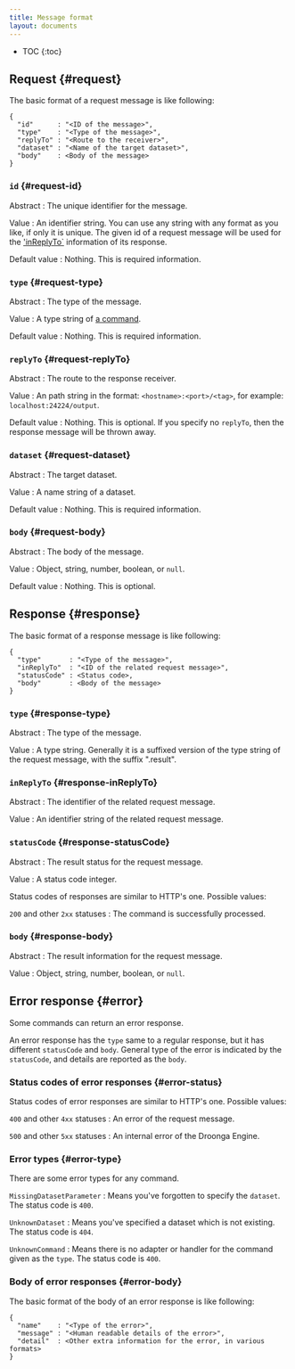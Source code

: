 ```yaml
---
title: Message format
layout: documents
---
```


* TOC
{:toc}


## Request {#request}

The basic format of a request message is like following:

    {
      "id"      : "<ID of the message>",
      "type"    : "<Type of the message>",
      "replyTo" : "<Route to the receiver>",
      "dataset" : "<Name of the target dataset>",
      "body"    : <Body of the message>
    }

### `id` {#request-id}

Abstract
: The unique identifier for the message.

Value
: An identifier string. You can use any string with any format as you like, if only it is unique. The given id of a request message will be used for the ['inReplyTo`](#response-inReplyTo) information of its response.

Default value
: Nothing. This is required information.

### `type` {#request-type}

Abstract
: The type of the message.

Value
: A type string of [a command](/reference/commands/).

Default value
: Nothing. This is required information.

### `replyTo` {#request-replyTo}

Abstract
: The route to the response receiver.

Value
: An path string in the format: `<hostname>:<port>/<tag>`, for example: `localhost:24224/output`.

Default value
: Nothing. This is optional. If you specify no `replyTo`, then the response message will be thrown away.

### `dataset` {#request-dataset}

Abstract
: The target dataset.

Value
: A name string of a dataset.

Default value
: Nothing. This is required information.

### `body` {#request-body}

Abstract
: The body of the message.

Value
: Object, string, number, boolean, or `null`.

Default value
: Nothing. This is optional.

## Response {#response}

The basic format of a response message is like following:

    {
      "type"       : "<Type of the message>",
      "inReplyTo"  : "<ID of the related request message>",
      "statusCode" : <Status code>,
      "body"       : <Body of the message>
    }

### `type` {#response-type}

Abstract
: The type of the message.

Value
: A type string. Generally it is a suffixed version of the type string of the request message, with the suffix ".result".

### `inReplyTo` {#response-inReplyTo}

Abstract
: The identifier of the related request message.

Value
: An identifier string of the related request message.

### `statusCode` {#response-statusCode}

Abstract
: The result status for the request message.

Value
: A status code integer.

Status codes of responses are similar to HTTP's one. Possible values:

`200` and other `2xx` statuses
: The command is successfully processed.

### `body` {#response-body}

Abstract
: The result information for the request message.

Value
: Object, string, number, boolean, or `null`.


## Error response {#error}

Some commands can return an error response.

An error response has the `type` same to a regular response, but it has different `statusCode` and `body`. General type of the error is indicated by the `statusCode`, and details are reported as the `body`.

### Status codes of error responses {#error-status}

Status codes of error responses are similar to HTTP's one. Possible values:

`400` and other `4xx` statuses
: An error of the request message.

`500` and other `5xx` statuses
: An internal error of the Droonga Engine.

### Error types {#error-type}

There are some error types for any command.

`MissingDatasetParameter`
: Means you've forgotten to specify the `dataset`. The status code is `400`.

`UnknownDataset`
: Means you've specified a dataset which is not existing. The status code is `404`.

`UnknownCommand`
: Means there is no adapter or handler for the command given as the `type`. The status code is `400`.

### Body of error responses {#error-body}

The basic format of the body of an error response is like following:

    {
      "name"    : "<Type of the error>",
      "message" : "<Human readable details of the error>",
      "detail"  : <Other extra information for the error, in various formats>
    }
